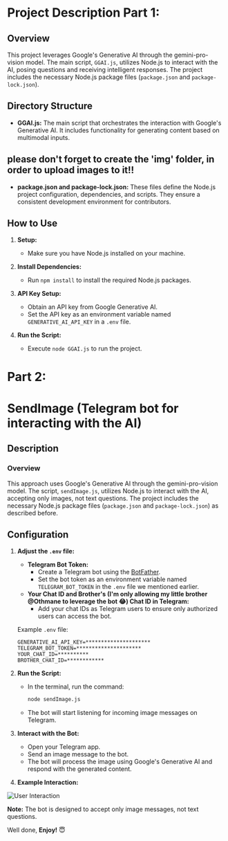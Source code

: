 # Project Description Part 1:

## Overview

This project leverages Google's Generative AI through the gemini-pro-vision model. The main script, `GGAI.js`, utilizes Node.js to interact with the AI, posing questions and receiving intelligent responses. The project includes the necessary Node.js package files (`package.json` and `package-lock.json`).

## Directory Structure

- **GGAI.js:**
  The main script that orchestrates the interaction with Google's Generative AI. It includes functionality for generating content based on multimodal inputs.
## please don't forget to create the 'img' folder, in order to upload images to it!!  

- **package.json and package-lock.json:**
  These files define the Node.js project configuration, dependencies, and scripts. They ensure a consistent development environment for contributors.

## How to Use

1. **Setup:**
   - Make sure you have Node.js installed on your machine.

2. **Install Dependencies:**
   - Run `npm install` to install the required Node.js packages.

3. **API Key Setup:**
   - Obtain an API key from Google Generative AI.
   - Set the API key as an environment variable named `GENERATIVE_AI_API_KEY` in a `.env` file.

4. **Run the Script:**
   - Execute `node GGAI.js` to run the project.

# Part 2:
# SendImage (Telegram bot for interacting with the AI)
## Description

### Overview

This approach uses Google's Generative AI through the gemini-pro-vision model. The script, `sendImage.js`, utilizes Node.js to interact with the AI, accepting only images, not text questions. The project includes the necessary Node.js package files (`package.json` and `package-lock.json`) as described before.

## Configuration

1. **Adjust the `.env` file:**
   - **Telegram Bot Token:**
     - Create a Telegram bot using the [BotFather](https://core.telegram.org/bots#botfather).
     - Set the bot token as an environment variable named `TELEGRAM_BOT_TOKEN` in the `.env` file we mentioned earlier.
   - **Your Chat ID and Brother's (I'm only allowing my little brother @Othmane to leverage the bot 😂) Chat ID in Telegram:**
     - Add your chat IDs as Telegram users to ensure only authorized users can access the bot.

   Example `.env` file:
   ```env
   GENERATIVE_AI_API_KEY=*********************
   TELEGRAM_BOT_TOKEN=*********************
   YOUR_CHAT_ID=**********
   BROTHER_CHAT_ID=************
2. **Run the Script:**
   - In the terminal, run the command:
     ```bash
     node sendImage.js
     ```
   - The bot will start listening for incoming image messages on Telegram.

3. **Interact with the Bot:**
   - Open your Telegram app.
   - Send an image message to the bot.
   - The bot will process the image using Google's Generative AI and respond with the generated content.


4. **Example Interaction:**

![User Interaction](examples/conversation.png)  

**Note:** The bot is designed to accept only image messages, not text questions.

Well done, **Enjoy!** 😇
